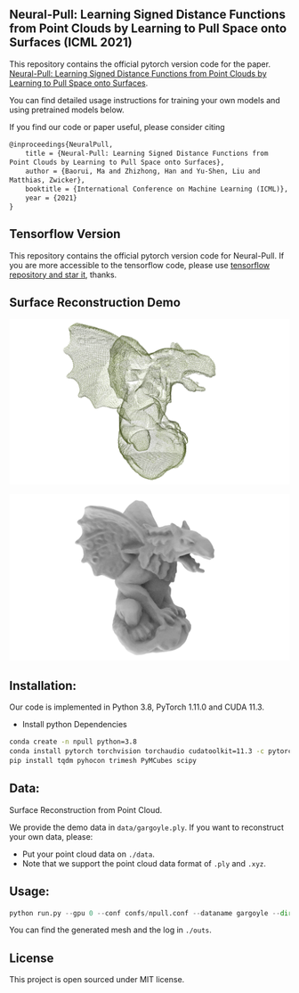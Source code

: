 
## Neural-Pull: Learning Signed Distance Functions from Point Clouds by Learning to Pull Space onto Surfaces (ICML 2021)


This repository contains the official pytorch version code for the paper.
[Neural-Pull: Learning Signed Distance Functions from Point Clouds by Learning to Pull Space onto Surfaces](https://arxiv.org/abs/2011.13495).

You can find detailed usage instructions for training your own models and using pretrained models below.

If you find our code or paper useful, please consider citing

    @inproceedings{NeuralPull,
        title = {Neural-Pull: Learning Signed Distance Functions from Point Clouds by Learning to Pull Space onto Surfaces},
        author = {Baorui, Ma and Zhizhong, Han and Yu-Shen, Liu and Matthias, Zwicker},
        booktitle = {International Conference on Machine Learning (ICML)},
        year = {2021}
    }

## Tensorflow Version
This repository contains the official pytorch version code for Neural-Pull. If you are more accessible to the tensorflow code, please use [tensorflow repository and star it](https://github.com/mabaorui/NeuralPull), thanks.

## Surface Reconstruction Demo
<p align="left">
  <img src="img/input_poitns.png" width="780" />
</p>

<p align="left">
  <img src="img/Demo.jpg" width="780" />
</p>

## Installation:
Our code is implemented in Python 3.8, PyTorch 1.11.0 and CUDA 11.3.
- Install python Dependencies
```bash
conda create -n npull python=3.8
conda install pytorch torchvision torchaudio cudatoolkit=11.3 -c pytorch
pip install tqdm pyhocon trimesh PyMCubes scipy
```

## Data:
Surface Reconstruction from Point Cloud. 

We provide the demo data in `data/gargoyle.ply`. If you want to reconstruct your own data, please:
- Put your point cloud data on `./data`.
- Note that we support the point cloud data format of `.ply` and `.xyz`.

## Usage:
```python
python run.py --gpu 0 --conf confs/npull.conf --dataname gargoyle --dir gargoyle
```
You can find the generated mesh and the log in `./outs`.

## License
This project is open sourced under MIT license.